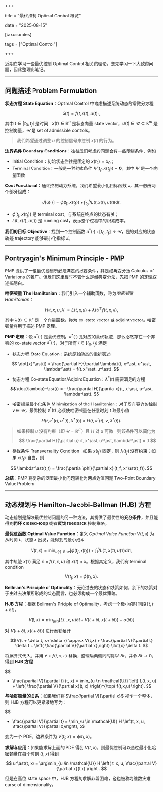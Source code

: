 +++

title = "最优控制 Optimal Control 概览"

date = "2025-08-15"

[taxonomies]

tags = ["Optimal Control"]

+++

近期在学习一些最优控制 Optimal Control 相关的理论，想先学习一下大致的问题，因此整理此笔记。

---

## 问题描述 Problem Formulation

**状态方程 State Equation**：Optimal Control 中考虑描述系统动态的常微分方程

$$
\dot{x}(t) = f(t, x(t), u(t)),
$$

其中 $t \in [t_0, t_f]$ 是时间，$x(t) \in \mathbb{R}^n$ 是状态向量 state vector，$u(t) \in \mathcal{U} \subset \mathbb{R}^m$ 是控制向量，$\mathcal{U}$ 是 set of admissible controls。

> 我们希望通过调整 $u$ 的控制信号来控制 $x(t)$ 的行为。

**边界条件 Boundary Conditions**：往往我们考虑的问题会有一些限制条件，例如

- Initial Condition：初始状态往往是固定的 $x(t_0) = x_0$；
- Terminal Condition：一般是一种约束条件 $\Psi(t_f, x(t_f)) = \mathbf{0}$，其中 $\Psi$ 是一个向量函数

**Cost Functional**：通过控制动力系统，我们希望最小化目标函数 $J$，其一般由两个部分组成：

$$
J[u(\cdot)] = \phi(t_f, x(t_f)) + \int_{t_0}^{t_f} L(t, x(t), u(t))\mathrm{d}t.
$$

- $\phi(t_f, x(t_f))$ 是 terminal cost，与系统在终点的状态有关；
- $L(t, x(t), u(t))$ 是 running cost，表示整个过程中的积累成本。

**我们的目标 Objective**：找到一个控制函数 $u^\ast(\cdot): [t_0, t_f] \to \mathcal{U}$，是的对应的状态轨迹 trajectory 能够最小化指标 $J$。

---

## Pontryagin's Minimum Principle - PMP

PMP 提供了一组最优控制所必须满足的必要条件，其是经典变分法 Calculus of Variations 的推广。但我们这里暂时不管什么是经典变分法，先把 PMP 的定理叙述搞明白。

**哈密顿量 The Hamiltonian**：我们引入一个辅助函数，称为*哈密顿量 Hamiltonian*：

$$
H(t,x,u,\lambda) = L(t, x, u) + \lambda(t)^\top f(t, x, u),
$$

其中 $\lambda(t) \in \mathbb{R}^n$ 是一个向量函数，称为 co-state vector 或 adjoint vector。哈密顿量将用于描述 PMP 定理。

**PMP 定理**：设 $u^\ast(\cdot)$ 是最优控制，$x^\ast(\cdot)$ 是对应的最优轨迹，那么必然存在一个非零的 co-state vector $\lambda^\ast(\cdot)$，对于所有 $t \in [t_0, t_f]$ 满足

- 状态方程 State Equation：系统原始动态的重新表述

$$
\dot{x}^\ast(t) = \frac{\partial H}{\partial \lambda}(t, x^\ast, u^\ast, \lambda^\ast) = f(t, x^\ast, u^\ast).
$$

- 协态方程 Co-state Equation/Adjoint Equation：$\lambda^\ast(t)$ 需要满足的方程

$$
\dot{\lambda}^\ast(t) = - \frac{\partial H}{\partial x}(t, x^\ast, u^\ast, \lambda^\ast).
$$

- 哈密顿量最小化条件 Minimization of the Hamiltonian：对于所有容许的控制 $v \in \mathcal{U}$，最优控制 $u^\ast(t)$ 必须使哈密顿量在任意时刻 $t$ 取最小值

$$
H(t, x^\ast(t), u^\ast(t), \lambda^\ast(t)) \leq H(t, x^\ast(t), v, \lambda^\ast(t)).
$$

> 如果控制 $u$ 没有约束（即 $\mathcal{U} = \mathbb{R}^m$）且 $H$ 对 $u$ 可微，则该条件可以简化为
>
> $$
> \frac{\partial H}{\partial u} (t, x^\ast, u^\ast, \lambda^\ast) = 0
> $$

- 横截条件 Transversality Condition：如果 $x(t_f)$ 固定，则 $\lambda(t_f)$ 没有约束；如果 $x(t_f)$ 自由，则

$$
\lambda^\ast(t_f) = \frac{\partial \phi}{\partial x} (t_f, x^\ast(t_f)).
$$

**总结**：PMP 将复杂的泛函最小化问题转化为两点边值问题 Two-Point Boundary Value Problem

---

## 动态规划与 Hamilton-Jacobi-Bellman (HJB) 方程

动态规划是解决最优控制问题的另一种方法，其提供了最优性的**充分条件**，并且能得到**闭环 closed-loop** 或者**反馈 feedback** 控制策略。

**最优值函数 Optimal Value Function**：定义 *Optimal Value Function* $V(t, x)$ 为从时间 $t$、状态 $x$ 出发，能得到的最小成本

$$
V(t, x) = \min_{u(\cdot) \in \mathcal{U}} \left[\phi(t_f, x(t_f)) + \int_t^{t_f} L(\tau, x(\tau), u(\tau) \mathrm{d} \tau\right],
$$

其中轨迹 $x(\tau)$ 满足 $\dot{x} = f(\tau, x, u)$ 和 $x(t) = x$。根据其定义，我们有 terminal condition

$$
V(t_f, x) = \phi(t_f, x).
$$

**Bellman's Principle of Optimality**：无论过去的状态和决策如何，余下的决策对于由过去决策所形成的状态而言，也必须构成一个最优策略。

**HJB 方程**：根据 Bellman's Priciple of Optimality，考虑一个极小的时间段 $[t, t+\delta t]$，

$$
V(t, x) = \min_{u(t)} [L(t,x,u) \delta t + V(t + \delta t, x(t + \delta t)) + o(\delta t)]
$$

对 $V(t + \delta t, x(t+\delta t))$ 进行泰勒展开

$$
V(t + \delta t, x+ \delta x) \approx V(t,x) + \frac{\partial V}{\partial t} \delta t + \left( \frac{\partial V}{\partial x}\right) \dot{x} \delta t.
$$

将展开式代入，并用 $\dot{x} = f(t, x, u)$ 替换，整理后两侧同时除以 $\delta t$，并令 $\delta t \to 0$，得到 **HJB 方程**

$$
- \frac{\partial V}{\partial t} (t, x) = \min_{u \in \mathcal{U}} \left[ L(t, x, u) + \left( \frac{\partial V}{\partial x}(t, x) \right)^{\top} f(t,x,u) \right].
$$

**与哈密顿量的关系**：如果我们将 $\frac{\partial V}{\partial x}$ 视作一个整体，则 HJB 方程可以更紧凑地写为：

$$
- \frac{\partial V}{\partial t} = \min_{u \in \mathcal{U}} H \left(t, x, u, \frac{\partial V}{\partial x}\right),
$$

变为一个 PDE，边界条件为 $V(t_f, x)  = \phi(t_f, x)$。

**求解与应用**：如果能求解上面的 PDE 得到 $V(t,x)$，则最优控制可以通过最小化哈密顿量在每个时刻 $(t,x)$ 得到

$$
u^\ast(t, x) = \arg\min_{u \in \mathcal{U}} H \left( t, x, u, \frac{\partial V}{\partial x}(t,x) \right).
$$

但是在高位 state space 中，HJB 方程的求解非常困难，这也被称为维数灾难 curse of dimensionality。
